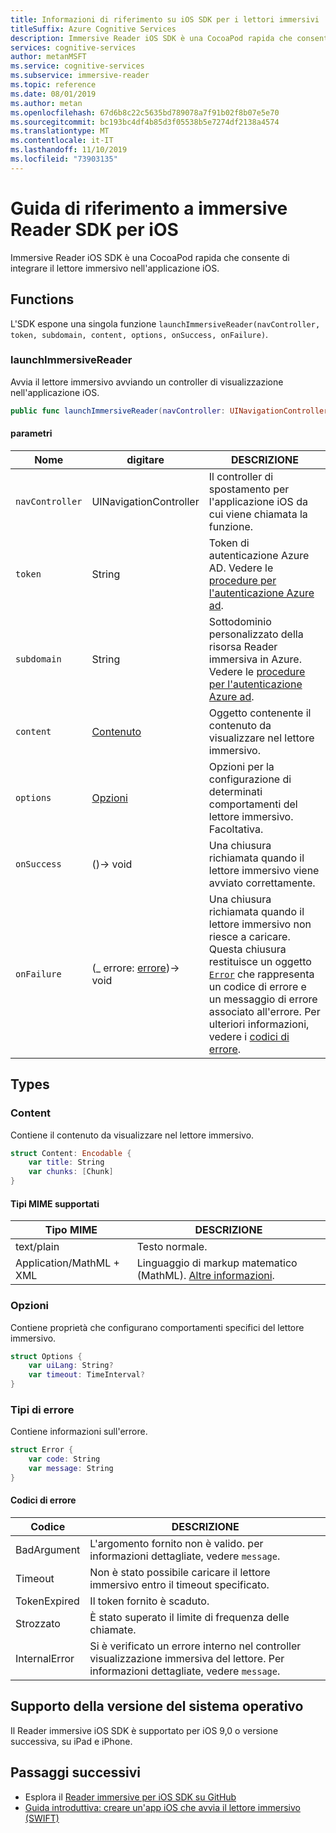```yaml
---
title: Informazioni di riferimento su iOS SDK per i lettori immersivi
titleSuffix: Azure Cognitive Services
description: Immersive Reader iOS SDK è una CocoaPod rapida che consente di integrare il lettore immersivo nell'applicazione iOS.
services: cognitive-services
author: metanMSFT
ms.service: cognitive-services
ms.subservice: immersive-reader
ms.topic: reference
ms.date: 08/01/2019
ms.author: metan
ms.openlocfilehash: 67d6b8c22c5635bd789078a7f91b02f8b07e5e70
ms.sourcegitcommit: bc193bc4df4b85d3f05538b5e7274df2138a4574
ms.translationtype: MT
ms.contentlocale: it-IT
ms.lasthandoff: 11/10/2019
ms.locfileid: "73903135"
---
```

# <a name="immersive-reader-sdk-reference-for-ios"></a>Guida di riferimento a immersive Reader SDK per iOS

Immersive Reader iOS SDK è una CocoaPod rapida che consente di integrare il lettore immersivo nell'applicazione iOS.

## <a name="functions"></a>Functions

L'SDK espone una singola funzione `launchImmersiveReader(navController, token, subdomain, content, options, onSuccess, onFailure)`.

### <a name="launchimmersivereader"></a>launchImmersiveReader

Avvia il lettore immersivo avviando un controller di visualizzazione nell'applicazione iOS.

```swift
public func launchImmersiveReader(navController: UINavigationController, token: String, subdomain: String, content: Content, options: Options?, onSuccess: @escaping () -> Void, onFailure: @escaping (_ error: Error) -> Void)
```

#### <a name="parameters"></a>parametri

| Nome | digitare | DESCRIZIONE |
| ---- | ---- |------------ |
| `navController` | UINavigationController | Il controller di spostamento per l'applicazione iOS da cui viene chiamata la funzione. |
| `token` | String | Token di autenticazione Azure AD. Vedere le [procedure per l'autenticazione Azure ad](./azure-active-directory-authentication.md). |
| `subdomain` | String | Sottodominio personalizzato della risorsa Reader immersiva in Azure. Vedere le [procedure per l'autenticazione Azure ad](./azure-active-directory-authentication.md). |
| `content` | [Contenuto](#content) | Oggetto contenente il contenuto da visualizzare nel lettore immersivo. |
| `options` | [Opzioni](#options) | Opzioni per la configurazione di determinati comportamenti del lettore immersivo. Facoltativa. |
| `onSuccess` | ()-> void | Una chiusura richiamata quando il lettore immersivo viene avviato correttamente. |
| `onFailure` | (_ errore: [errore](#error))-> void | Una chiusura richiamata quando il lettore immersivo non riesce a caricare. Questa chiusura restituisce un oggetto [`Error`](#error) che rappresenta un codice di errore e un messaggio di errore associato all'errore. Per ulteriori informazioni, vedere i [codici di errore](#error-codes). |

## <a name="types"></a>Types

### <a name="content"></a>Content

Contiene il contenuto da visualizzare nel lettore immersivo.

```swift
struct Content: Encodable {
    var title: String
    var chunks: [Chunk]
}
```

#### <a name="supported-mime-types"></a>Tipi MIME supportati

| Tipo MIME | DESCRIZIONE |
| --------- | ----------- |
| text/plain | Testo normale. |
| Application/MathML + XML | Linguaggio di markup matematico (MathML). [Altre informazioni](https://developer.mozilla.org/en-US/docs/Web/MathML).

### <a name="options"></a>Opzioni

Contiene proprietà che configurano comportamenti specifici del lettore immersivo.

```swift
struct Options {
    var uiLang: String?
    var timeout: TimeInterval?
}
```

### <a name="error"></a>Tipi di errore

Contiene informazioni sull'errore.

```swift
struct Error {
    var code: String
    var message: String
}
```

#### <a name="error-codes"></a>Codici di errore

| Codice | DESCRIZIONE |
| ---- | ----------- |
| BadArgument | L'argomento fornito non è valido. per informazioni dettagliate, vedere `message`. |
| Timeout | Non è stato possibile caricare il lettore immersivo entro il timeout specificato. |
| TokenExpired | Il token fornito è scaduto. |
| Strozzato | È stato superato il limite di frequenza delle chiamate. |
| InternalError | Si è verificato un errore interno nel controller visualizzazione immersiva del lettore. Per informazioni dettagliate, vedere `message`.|

## <a name="os-version-support"></a>Supporto della versione del sistema operativo

Il Reader immersive iOS SDK è supportato per iOS 9,0 o versione successiva, su iPad e iPhone.

## <a name="next-steps"></a>Passaggi successivi

* Esplora il [Reader immersive per iOS SDK su GitHub](https://github.com/microsoft/immersive-reader-sdk/tree/master/iOS)
* [Guida introduttiva: creare un'app iOS che avvia il lettore immersivo (SWIFT)](./ios-quickstart.md)